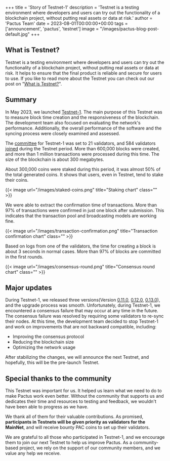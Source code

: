 +++
title = 'Story of Testnet-1'
description = 'Testnet is a testing environment where developers and users can try out the functionality of a blockchain project, without putting real assets or data at risk.'
author = 'Pactus Team'
date = 2023-08-01T00:00:00+00:00
tags = ['announcement', 'pactus', 'testnet']
image = "/images/pactus-blog-post-default.jpg"
+++

## What is Testnet?

Testnet is a testing environment where developers and users can try out the functionality of a blockchain project,
without putting real assets or data at risk.
It helps to ensure that the final product is reliable and secure for users to use.
If you like to read more about the Testnet you can check out our post on
"[What is Testnet?](/2023/03/01/what-is-testnet)".

## Summary

In May 2023, we launched [Testnet-1](/2023/05/09/testnet-1-launched).
The main purpose of this Testnet was to measure block time creation and the responsiveness of the blockchain.
The development team also focused on evaluating the network's performance.
Additionally, the overall performance of the software and the syncing process were closely examined and assessed.

The [committee](https://docs.pactus.org/protocol/consensus/committee/) for Testnet-1 was set to 21 validators,
and 584 validators [joined](/2023/07/05/testnet-500-validators) during the Testnet period.
More than 600,000 blocks were created, and more than 1 million transactions were processed during this time.
The size of the blockchain is about 300 megabytes.

About 300,000 coins were staked during this period, it was almost 50% of the total generated coins.
It shows that users, even in Testnet, tend to stake their coins.

{{< image url="/images/staked-coins.png" title="Staking chart" class="" >}}

We were able to extract the confirmation time of transactions.
More than 97% of transactions were confirmed in just one block after submission.
This indicates that the transaction pool and broadcasting models are working fine.

{{< image url="/images/transaction-confirmation.png" title="Transaction confirmation chart" class="" >}}


Based on logs from one of the validators, the time for creating a block is about 3 seconds in normal cases.
More than 97% of blocks are committed in the first rounds.

{{< image url="/images/consensus-round.png" title="Consensus round chart" class="" >}}

## Major updates

During Testnet-1, we released three versions(Version
[0.11.0](/2023/05/29/release-0-11-0),
[0.12.0](/2023/06/19/release-0-12-0),
[0.13.0](/2023/07/01/release-0-13-0)), and the upgrade process was smooth.
Unfortunately, during Testnet-1, we encountered a consensus failure that may occur at any time in the future.
The consensus failure was resolved by requiring some validators to re-sync their nodes.
At this time, the development team decided to stop Testnet-1 and work on improvements that are not backward compatible,
including:

- Improving the consensus protocol
- Reducing the blockchain size
- Optimizing the network usage

After stabilizing the changes, we will announce the next Testnet, and hopefully, this will be the pre-launch Testnet.

## Special thanks to the community

This Testnet was important for us.
It helped us learn what we need to do to make Pactus work even better.
Without the community that supports us and dedicates their time and resources to testing and feedback,
we wouldn't have been able to progress as we have.

We thank all of them for their valuable contributions.
As promised, **participants in Testnets will be given priority as validators for the MainNet**, and
will receive bounty PAC coins to set up their validators.

We are grateful to all those who participated in Testnet-1, and
we encourage them to join our next Testnet to help us improve Pactus.
As a community-based project, we rely on the support of our community members, and we value any help we receive.